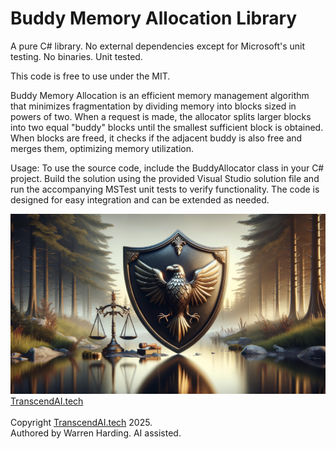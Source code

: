 
# Buddy Memory Allocation Library

A pure C# library. No external dependencies except for Microsoft's unit testing. No binaries. Unit tested.

This code is free to use under the MIT.

Buddy Memory Allocation is an efficient memory management algorithm that minimizes fragmentation by dividing memory into blocks sized in powers of two. When a request is made, the allocator splits larger blocks into two equal "buddy" blocks until the smallest sufficient block is obtained. When blocks are freed, it checks if the adjacent buddy is also free and merges them, optimizing memory utilization.

Usage: To use the source code, include the BuddyAllocator class in your C# project. Build the solution using the provided Visual Studio solution file and run the accompanying MSTest unit tests to verify functionality. The code is designed for easy integration and can be extended as needed.

![AI Image](aiimage.jpg)
[TranscendAI.tech](https://TranscendAI.tech)<br>
<br>
Copyright [TranscendAI.tech](https://TranscendAI.tech) 2025.</br>
Authored by Warren Harding. AI assisted.</br>
